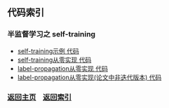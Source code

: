 ## 代码索引

### 半监督学习之 self-training 

- [self-training示例 代码](C01_self_training.py)
- [self-training从零实现 代码](C02_self_training_imp.py)
- [label-propagation从零实现 代码](C04_label_propagation_imp.py)
- [label-propagation从零实现(论文中非迭代版本) 代码](C05_label_propagation_simple.py)


### [返回主页](../../README.md)&nbsp;&nbsp;&nbsp;&nbsp;[返回索引](../Index.md)